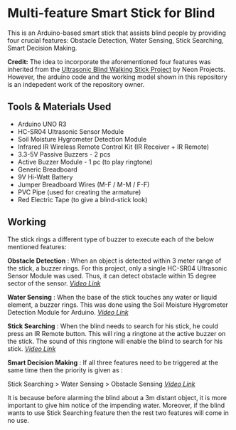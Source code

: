 # Multi-feature Smart Stick for Blind
This is an Arduino-based smart stick that assists blind people by providing four crucial features: Obstacle Detection, Water Sensing, Stick Searching, Smart Decision Making.  

**Credit:** The idea to incorporate the aforementioned four features was inherited from the [Ultrasonic Blind Walking Stick Project](https://nevonprojects.com/ultrasonic-blind-walking-stick-project/) by Neon Projects. However, the arduino code and the working model shown in this repository is an indepedent work of the repository owner.

## Tools & Materials Used
* Arduino UNO R3
* HC-SR04 Ultrasonic Sensor Module
* Soil Moisture Hygrometer Detection Module
* Infrared IR Wireless Remote Control Kit (IR Receiver + IR Remote)
* 3.3-5V Passive Buzzers - 2 pcs
* Active Buzzer Module - 1 pc (to play ringtone)
* Generic Breadboard
* 9V Hi-Watt Battery
* Jumper Breadboard Wires (M-F / M-M / F-F)
* PVC Pipe (used for creating the armature)
* Red Electric Tape (to give a blind-stick look)

## Working 
The stick rings a different type of buzzer to execute each of the below mentioned features:

**Obstacle Detection** : When an object is detected within 3 meter range of the stick, a buzzer rings. For this project, only a single HC-SR04 Ultrasonic Sensor Module was used. Thus, it can detect obstacle within 15 degree sector of the sensor. [_Video Link_](https://drive.google.com/open?id=1UZcNT_zw5SvOxyt5aXLhGN5MzU3aWY2t)

**Water Sensing** :	When the base of the stick touches any water or liquid element, a buzzer rings. This was done using the Soil Moisture Hygrometer Detection Module for Arduino. [_Video Link_](https://drive.google.com/open?id=1mR_TAaNOmUZ_ZYcDpYIUa1qlD4ikmtVn)

**Stick Searching** : When the blind needs to search for his stick, he could press an IR Remote button. This will ring a ringtone at the active buzzer on the stick. The sound of this ringtone will enable the blind to search for his stick. [_Video Link_](https://drive.google.com/open?id=1jZtp-uNvQp1QdGIxsyIFQJdPlg6NGqCj)

**Smart Decision Making** : If all three features need to be triggered at the same time then the priority is given as : 

Stick Searching > Water Sensing > Obstacle Sensing [_Video Link_](https://drive.google.com/open?id=1a4C9jij5G8dznrQMwNZcQ9HBPovyn7AU)

It is because before alarming the blind about a 3m distant object, it is more important to give him notice of the impending water. Moreover, if the blind wants to use Stick Searching feature then the rest two features will come in no use.

